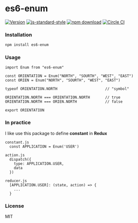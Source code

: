 # es6-enum

[![Version](http://img.shields.io/npm/v/es6-enum.svg)](https://www.npmjs.org/package/es6-enum)
[![js-standard-style](https://img.shields.io/badge/code%20style-standard-brightgreen.svg?style=flat)](https://github.com/feross/standard)
[![npm download][download-image]][download-url]
[![Circle CI](https://circleci.com/gh/wwayne/es6-enum/tree/master.svg?style=svg)](https://circleci.com/gh/wwayne/es6-enum/tree/master)

[download-image]: https://img.shields.io/npm/dm/es6-enum.svg?style=flat-square
[download-url]: https://npmjs.org/package/es6-enum

### Installation

```sh
npm install es6-enum
```

### Usage

```
import Enum from "es6-enum"

const ORIENTATION = Enum("NORTH", "SOURTH", "WEST", "EAST")
const ORIEN = Enum("NORTH", "SOURTH", "WEST", "EAST")

typeof ORIENTATION.NORTH                      // "symbol"

ORIENTATION.NORTH === ORIENTATION.NORTH       // true
ORIENTATION.NORTH === ORIEN.NORTH             // false
 
export ORIENTATION
```

### In practice
I like use this package to define **constant** in **Redux**

```
constant.js
  const APPLICATION = Enum('USER')

action.js
  dispatch({
    type: APPLICATION.USER,
    data
  })
  
reducer.js
  [APPLICATION.USER]: (state, action) => {
    ...
  }

```


### License

MIT

